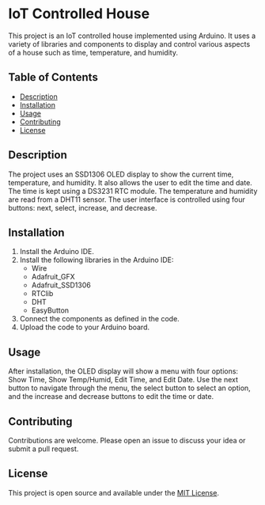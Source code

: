 # IoT Controlled House

This project is an IoT controlled house implemented using Arduino. It uses a variety of libraries and components to display and control various aspects of a house such as time, temperature, and humidity.

## Table of Contents

- [Description](#description)
- [Installation](#installation)
- [Usage](#usage)
- [Contributing](#contributing)
- [License](#license)

## Description

The project uses an SSD1306 OLED display to show the current time, temperature, and humidity. It also allows the user to edit the time and date. The time is kept using a DS3231 RTC module. The temperature and humidity are read from a DHT11 sensor. The user interface is controlled using four buttons: next, select, increase, and decrease.

## Installation

1. Install the Arduino IDE.
2. Install the following libraries in the Arduino IDE:
   - Wire
   - Adafruit_GFX
   - Adafruit_SSD1306
   - RTClib
   - DHT
   - EasyButton
3. Connect the components as defined in the code.
4. Upload the code to your Arduino board.

## Usage

After installation, the OLED display will show a menu with four options: Show Time, Show Temp/Humid, Edit Time, and Edit Date. Use the next button to navigate through the menu, the select button to select an option, and the increase and decrease buttons to edit the time or date.

## Contributing

Contributions are welcome. Please open an issue to discuss your idea or submit a pull request.

## License

This project is open source and available under the [MIT License](LICENSE.md).